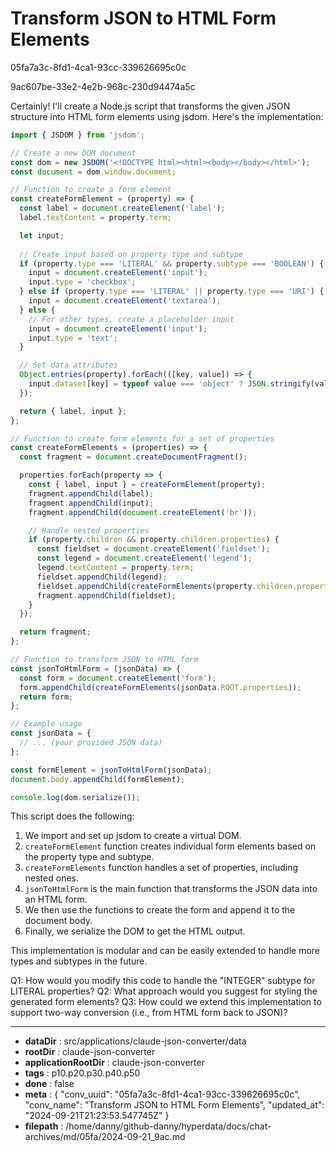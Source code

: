 # Transform JSON to HTML Form Elements

05fa7a3c-8fd1-4ca1-93cc-339626695c0c

9ac607be-33e2-4e2b-968c-230d94474a5c

 Certainly! I'll create a Node.js script that transforms the given JSON structure into HTML form elements using jsdom. Here's the implementation:

```javascript
import { JSDOM } from 'jsdom';

// Create a new DOM document
const dom = new JSDOM('<!DOCTYPE html><html><body></body></html>');
const document = dom.window.document;

// Function to create a form element
const createFormElement = (property) => {
  const label = document.createElement('label');
  label.textContent = property.term;

  let input;
  
  // Create input based on property type and subtype
  if (property.type === 'LITERAL' && property.subtype === 'BOOLEAN') {
    input = document.createElement('input');
    input.type = 'checkbox';
  } else if (property.type === 'LITERAL' || property.type === 'URI') {
    input = document.createElement('textarea');
  } else {
    // For other types, create a placeholder input
    input = document.createElement('input');
    input.type = 'text';
  }

  // Set data attributes
  Object.entries(property).forEach(([key, value]) => {
    input.dataset[key] = typeof value === 'object' ? JSON.stringify(value) : value;
  });

  return { label, input };
};

// Function to create form elements for a set of properties
const createFormElements = (properties) => {
  const fragment = document.createDocumentFragment();

  properties.forEach(property => {
    const { label, input } = createFormElement(property);
    fragment.appendChild(label);
    fragment.appendChild(input);
    fragment.appendChild(document.createElement('br'));

    // Handle nested properties
    if (property.children && property.children.properties) {
      const fieldset = document.createElement('fieldset');
      const legend = document.createElement('legend');
      legend.textContent = property.term;
      fieldset.appendChild(legend);
      fieldset.appendChild(createFormElements(property.children.properties));
      fragment.appendChild(fieldset);
    }
  });

  return fragment;
};

// Function to transform JSON to HTML form
const jsonToHtmlForm = (jsonData) => {
  const form = document.createElement('form');
  form.appendChild(createFormElements(jsonData.ROOT.properties));
  return form;
};

// Example usage
const jsonData = {
  // ... (your provided JSON data)
};

const formElement = jsonToHtmlForm(jsonData);
document.body.appendChild(formElement);

console.log(dom.serialize());
```

This script does the following:

1. We import and set up jsdom to create a virtual DOM.
2. `createFormElement` function creates individual form elements based on the property type and subtype.
3. `createFormElements` function handles a set of properties, including nested ones.
4. `jsonToHtmlForm` is the main function that transforms the JSON data into an HTML form.
5. We then use the functions to create the form and append it to the document body.
6. Finally, we serialize the DOM to get the HTML output.

This implementation is modular and can be easily extended to handle more types and subtypes in the future.

Q1: How would you modify this code to handle the "INTEGER" subtype for LITERAL properties?
Q2: What approach would you suggest for styling the generated form elements?
Q3: How could we extend this implementation to support two-way conversion (i.e., from HTML form back to JSON)?

---

* **dataDir** : src/applications/claude-json-converter/data
* **rootDir** : claude-json-converter
* **applicationRootDir** : claude-json-converter
* **tags** : p10.p20.p30.p40.p50
* **done** : false
* **meta** : {
  "conv_uuid": "05fa7a3c-8fd1-4ca1-93cc-339626695c0c",
  "conv_name": "Transform JSON to HTML Form Elements",
  "updated_at": "2024-09-21T21:23:53.547745Z"
}
* **filepath** : /home/danny/github-danny/hyperdata/docs/chat-archives/md/05fa/2024-09-21_9ac.md